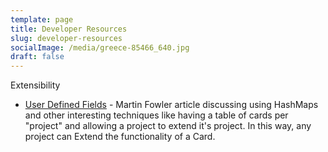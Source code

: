 ```yaml
---
template: page
title: Developer Resources
slug: developer-resources
socialImage: /media/greece-85466_640.jpg
draft: false
---
```


Extensibility

* [User Defined Fields](https://martinfowler.com/bliki/UserDefinedField.html) - Martin Fowler article discussing using HashMaps and other interesting techniques like having a table of cards per "project" and allowing a project to extend it's project.  In this way, any project can Extend the functionality of a Card.

